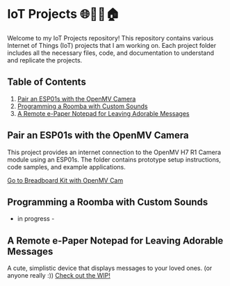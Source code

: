 # IoT Projects 🌐🔗📱🏠

Welcome to my IoT Projects repository! This repository contains various Internet of Things (IoT) projects that I am working on. Each project folder includes all the necessary files, code, and documentation to understand and replicate the projects.

## Table of Contents

1. [Pair an ESP01s with the OpenMV Camera](https://github.com/oliviacarino/IoT/tree/main/ESP01s-OpenMV)
2. [Programming a Roomba with Custom Sounds](https://github.com/oliviacarino/IoT/tree/main/Kiramman)
3. [A Remote e-Paper Notepad for Leaving Adorable Messages](https://oliviacarino.github.io/IoT/IMMG/docs/index.html)

## Pair an ESP01s with the OpenMV Camera
This project provides an internet connection to the OpenMV H7 R1 Camera module using an ESP01s. The folder contains prototype setup instructions, code samples, and example applications.

[Go to Breadboard Kit with OpenMV Cam](./Breadboard-Kit-with-OpenMV-Cam)

## Programming a Roomba with Custom Sounds
- in progress -

## A Remote e-Paper Notepad for Leaving Adorable Messages
A cute, simplistic device that displays messages to your loved ones. (or anyone really :))
[Check out the WIP!](https://oliviacarino.github.io/IoT/IMMG/docs/index.html)